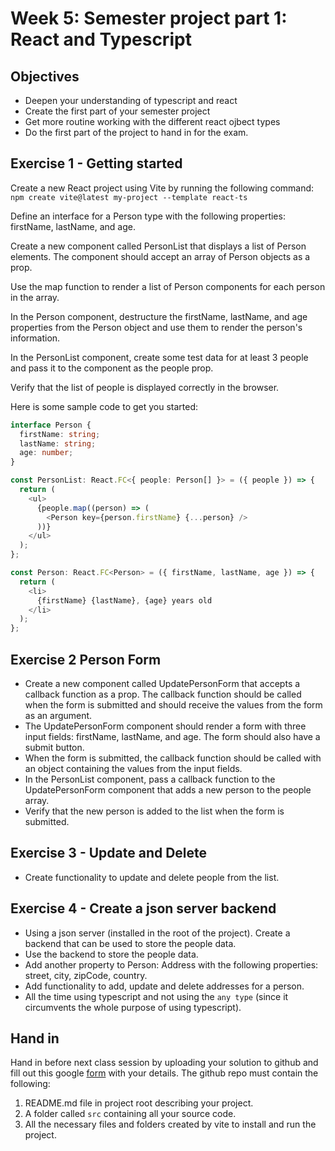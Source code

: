 # Week 5: Semester project part 1: React and Typescript

## Objectives
- Deepen your understanding of typescript and react
- Create the first part of your semester project
- Get more routine working with the different react ojbect types
- Do the first part of the project to hand in for the exam.

## Exercise 1 - Getting started
Create a new React project using Vite by running the following command: 
`npm create vite@latest my-project --template react-ts`

Define an interface for a Person type with the following properties: firstName, lastName, and age.

Create a new component called PersonList that displays a list of Person elements. The component should accept an array of Person objects as a prop.

Use the map function to render a list of Person components for each person in the array.

In the Person component, destructure the firstName, lastName, and age properties from the Person object and use them to render the person's information.

In the PersonList component, create some test data for at least 3 people and pass it to the component as the people prop.

Verify that the list of people is displayed correctly in the browser.

Here is some sample code to get you started:

```typescript
interface Person {
  firstName: string;
  lastName: string;
  age: number;
}

const PersonList: React.FC<{ people: Person[] }> = ({ people }) => {
  return (
    <ul>
      {people.map((person) => (
        <Person key={person.firstName} {...person} />
      ))}
    </ul>
  );
};

const Person: React.FC<Person> = ({ firstName, lastName, age }) => {
  return (
    <li>
      {firstName} {lastName}, {age} years old
    </li>
  );
};
```

## Exercise 2 Person Form

- Create a new component called UpdatePersonForm that accepts a callback function as a prop. The callback function should be called when the form is submitted and should receive the values from the form as an argument.
- The UpdatePersonForm component should render a form with three input fields: firstName, lastName, and age. The form should also have a submit button.
- When the form is submitted, the callback function should be called with an object containing the values from the input fields.
- In the PersonList component, pass a callback function to the UpdatePersonForm component that adds a new person to the people array.
- Verify that the new person is added to the list when the form is submitted.

## Exercise 3 - Update and Delete

- Create functionality to update and delete people from the list.

## Exercise 4 - Create a json server backend

- Using a json server (installed in the root of the project). Create a backend that can be used to store the people data.
- Use the backend to store the people data.
- Add another property to Person: Address with the following properties: street, city, zipCode, country.
- Add functionality to add, update and delete addresses for a person.
- All the time using typescript and not using the `any type` (since it circumvents the whole purpose of using typescript).

## Hand in
Hand in before next class session by uploading your solution to github and fill out this google [form](https://forms.gle/Yzhcp7raAw3d2J53A) with your details.
The github repo must contain the following:
1. README.md file in project root describing your project.
2. A folder called `src` containing all your source code.
3. All the necessary files and folders created by vite to install and run the project.


